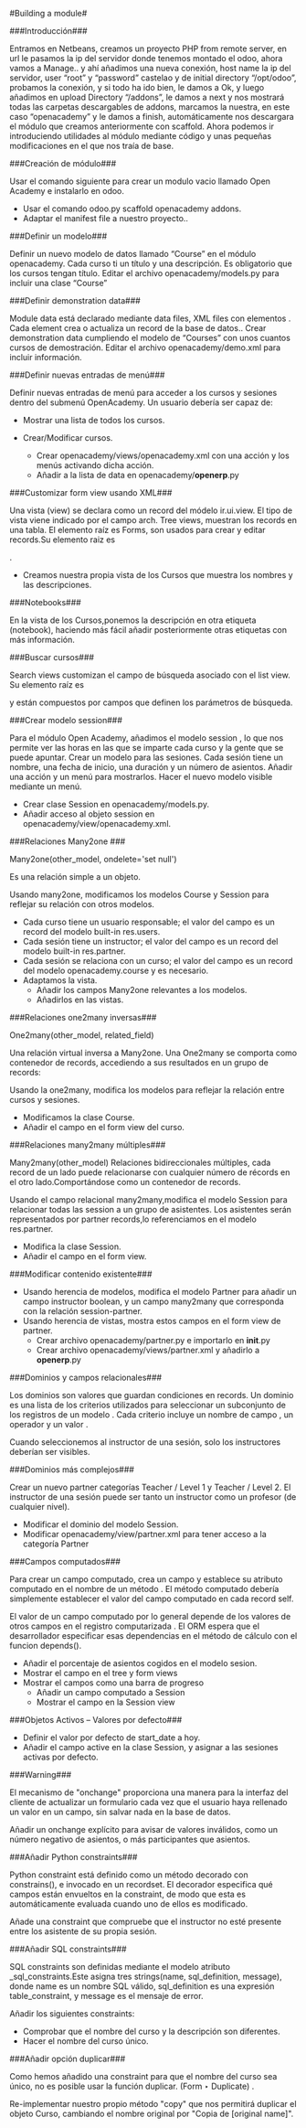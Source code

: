 #Building a module#


###Introducción###

  Entramos en Netbeans, creamos un proyecto PHP from remote server, en url le pasamos la ip del servidor donde tenemos montado el odoo, ahora vamos a Manage.. y ahí añadimos una nueva conexión, host name la ip del servidor, user “root” y “password” castelao y de initial directory “/opt/odoo”, probamos la conexión, y si todo ha ido bien, le damos a Ok, y luego añadimos en upload Directory “/addons”, le damos a next y nos mostrará todas las carpetas descargables de addons, marcamos la nuestra, en este caso “openacademy” y le damos a finish, automáticamente nos descargara el módulo que creamos anteriormente con scaffold.
  Ahora podemos ir introduciendo utilidades al módulo mediante código y unas pequeñas modificaciones en el que nos traía de base.

###Creación de módulo###

Usar el comando siguiente para crear un modulo vacio llamado Open Academy e instalarlo en odoo.
* Usar el comando odoo.py scaffold openacademy addons.
* Adaptar el manifest file a nuestro proyecto..


###Definir un modelo###

Definir un nuevo modelo de datos llamado “Course” en el módulo openacademy. Cada curso ti un título y una descripción. Es obligatorio que los cursos tengan título.
Editar el archivo openacademy/models.py para incluir una clase “Course”

###Definir demonstration data###

Module data está declarado mediante data files, XML files con elementos <record>. Cada <record> element crea o actualiza un record de la base de datos..
Crear demonstration data cumpliendo el modelo de “Courses” con unos cuantos cursos de demostración.
Editar el archivo openacademy/demo.xml para incluir información.

###Definir nuevas entradas de menú###

Definir nuevas entradas de menú para acceder a los cursos y sesiones dentro del submenú OpenAcademy. Un usuario debería ser capaz de:
* Mostrar una lista de todos los cursos.
* Crear/Modificar cursos.

  * Crear openacademy/views/openacademy.xml con una acción y los menús activando dicha acción.
  * Añadir a la lista de data en openacademy/__openerp__.py

###Customizar form view usando XML###

Una vista (view) se declara como un record del módelo ir.ui.view. El tipo de vista viene indicado por el campo arch. Tree views, muestran los records en una tabla. El elemento raíz es <tree>
Forms, son usados para crear y editar records.Su elemento raiz es <form>.
* Creamos nuestra propia vista de los Cursos que muestra los nombres y las descripciones.

###Notebooks###

En la vista de los Cursos,ponemos la descripción en otra etiqueta (notebook), haciendo más fácil añadir posteriormente otras etiquetas con más información.

###Buscar cursos###

Search views customizan el campo de búsqueda asociado con el list view. Su elemento raíz es <search> y están compuestos por campos que definen los parámetros de búsqueda.

###Crear modelo session###

Para el módulo  Open Academy, añadimos el modelo session , lo que nos permite ver las horas en las que se imparte cada curso y la gente que se puede apuntar.
Crear un modelo para las sesiones. Cada sesión tiene un nombre, una fecha de inicio, una duración y un número de asientos. Añadir una acción y un menú para mostrarlos. Hacer el nuevo modelo visible mediante un menú.

* Crear clase Session en openacademy/models.py.
* Añadir acceso al objeto session en openacademy/view/openacademy.xml.

    
###Relaciones Many2one ###

Many2one(other_model, ondelete='set null')

Es una relación simple a un objeto.

Usando many2one, modificamos los modelos Course y Session para reflejar su relación con otros modelos.

* Cada curso tiene un usuario responsable; el valor del campo es un record del modelo built-in res.users.
* Cada sesión tiene un instructor; el valor del campo es un record del modelo built-in  res.partner.
* Cada sesión se relaciona con un curso; el valor del campo es un record del modelo openacademy.course y es necesario.
* Adaptamos la vista.
  * Añadir los campos Many2one relevantes a los modelos.
  * Añadirlos en las vistas.


###Relaciones one2many inversas###

One2many(other_model, related_field)

Una relación virtual inversa a  Many2one. Una One2many se comporta como contenedor de records, accediendo a sus resultados en un grupo de records:

Usando la one2many, modifica los modelos para reflejar la relación entre cursos y sesiones.

* Modificamos la clase Course.
* Añadir el campo en el form view del curso.

    
###Relaciones many2many múltiples###

Many2many(other_model)
Relaciones bidireccionales múltiples, cada record de un lado puede relacionarse con cualquier número de récords en el otro lado.Comportándose como un contenedor de records.

Usando el campo relacional many2many,modifica el modelo Session para relacionar todas las session a un grupo de asistentes. Los asistentes serán representados por partner records,lo referenciamos en el modelo res.partner.

* Modifica la clase Session.
* Añadir el campo en el form view.

    
###Modificar contenido existente###

* Usando herencia de modelos, modifica el modelo Partner para añadir un campo instructor boolean, y un campo many2many que corresponda con la relación session-partner.
* Usando herencia de vistas, mostra estos campos en el form view de partner.
  * Crear archivo openacademy/partner.py e importarlo en __init__.py
  * Crear archivo openacademy/views/partner.xml y añadirlo a __openerp__.py


###Dominios y campos relacionales###

Los dominios son valores que guardan condiciones en  records. Un dominio es una lista de los criterios utilizados para seleccionar un subconjunto de los registros de un modelo . Cada criterio incluye un nombre de campo , un operador y un valor .

Cuando seleccionemos al instructor de una sesión, solo los instructores deberían ser visibles.

###Dominios más complejos###

Crear un nuevo partner categorías Teacher / Level 1 y Teacher / Level 2. El instructor de una sesión puede ser tanto un instructor como un profesor (de cualquier nivel).
* Modificar el dominio del modelo Session.
* Modificar openacademy/view/partner.xml para tener acceso a la categoría Partner

###Campos computados###

Para crear un campo computado, crea un campo y establece su atributo computado en el nombre de un método . El método computado debería simplemente establecer el valor del campo computado en cada record self.

El valor de un campo computado por lo general depende de los valores de otros campos en el registro computarizada . El ORM espera que el desarrollador especificar esas dependencias en el método de cálculo con el funcion depends().
* Añadir el porcentaje de asientos cogidos en el modelo sesion.
* Mostrar el campo en el tree y form views
* Mostrar el campos como una barra de progreso
  * Añadir un campo computado a Session
  * Mostrar el campo en la Session view


###Objetos Activos – Valores por defecto###

* Definir el valor por defecto de start_date a hoy.
* Añadir el campo active en la clase Session, y asignar a las sesiones activas por defecto.

###Warning###

El mecanismo de "onchange" proporciona una manera para la interfaz del cliente de actualizar un formulario cada vez que el usuario haya rellenado un valor en un campo, sin salvar nada en la base de datos.

Añadir un onchange explícito para avisar de valores inválidos, como un número negativo de asientos, o más participantes que asientos.

###Añadir Python constraints###

Python constraint está definido como un método decorado con constrains(), e invocado en un recordset. El decorador especifica qué campos están envueltos en la constraint, de modo que esta es automáticamente evaluada cuando uno de ellos es modificado. 

Añade una constraint que compruebe que el instructor no esté presente entre los asistente de su propia sesión.

###Añadir SQL constraints###

SQL constraints son definidas mediante el modelo atributo _sql_constraints.Este asigna tres strings(name, sql_definition, message), donde name es un nombre SQL válido, sql_definition es una expresión table_constraint, y message es el mensaje de error.

Añadir los siguientes constraints:
* Comprobar que el nombre del curso y la descripción son diferentes.
* Hacer el nombre del curso único.


###Añadir opción duplicar###

Como hemos añadido una constraint para que el nombre del curso sea único, no es posible usar la función duplicar. (Form ‣ Duplicate) .

Re-implementar nuestro propio método "copy" que nos permitirá duplicar el objeto Curso, cambiando el nombre original por "Copia de [original name]".

